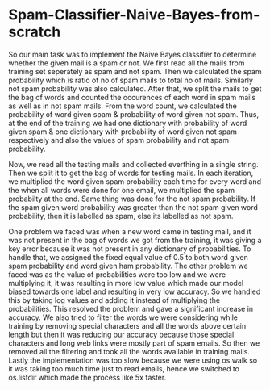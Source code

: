 # Spam-Classifier-Naive-Bayes-from-scratch

So our main task was to implement the Naive Bayes classifier to determine whether the given mail is a spam or not. We first read all the mails from training set seperately as spam and not spam. Then we calculated the spam probability which is ratio of no of spam mails to total no of mails. Similarly not spam probability was also calculated. After that, we split the mails to get the bag of words and counted the occurences of each word in spam mails as well as in not spam mails. From the word count, we calculated the probability of word given spam & probability of word given not spam. Thus, at the end of the training we had one dictionary with probability of word given spam & one dictionary with probability of word given not spam respectively and also the values of spam probability and not spam probability.

Now, we read all the testing mails and collected everthing in a single string. Then we split it to get the bag of words for testing mails. In each iteration, we multiplied the word given spam probability each time for every word and the when all words were done for one email, we multiplied the spam probabilty at the end. Same thing was done for the not spam probability. If the spam given word probability was greater than the not spam given word probability, then it is labelled as spam, else its labelled as not spam.

One problem we faced was when a new word came in testing mail, and it was not present in the bag of words we got from the training, it was giving a key error because it was not present in any dictionary of probabilities. To handle that, we assigned the fixed equal value of 0.5 to both word given spam probability and word given ham probability. The other problem we faced was as the value of probabilities were too low and we were multiplying it, it was resulting in more low value which made our model biased towards one label and resulting in very low accuracy. So we handled this by taking log values and adding it instead of multiplying the probabilities. This resolved the problem and gave a significant increase in accuracy. We also tried to filter the words we were considering while training by removing special characters and all the words above certain length but then it was reducing our accuracy because those special characters and long web links were mostly part of spam emails. So then we removed all the filtering and took all the words available in training mails. Lastly the implementation was too slow because we were using os.walk so it was taking too much time just to read emails, hence we switched to os.listdir which made the process like 5x faster.
